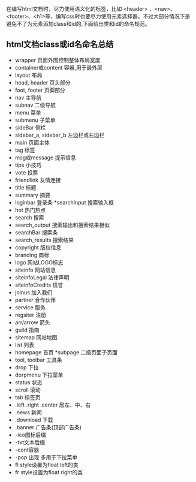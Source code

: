 在编写html文档时，尽力使用语义化的标签，比如 &lt;header&gt; 、&lt;nav&gt;、&lt;footer&gt;、&lt;h1&gt;等，编写css时也要尽力使用元素选择器。不过大部分情况下是避免不了为元素添加class和id的,下面给出类和id的命名规范。
  
## html文档class或id名命名总结

* wrapper	页面外围控制整体布局宽度
* container或content	容器,用于最外层
* layout	布局
* head, header	页头部分
* foot, footer	页脚部分
* nav	主导航
* subnav	二级导航
* menu	菜单
* submenu	子菜单
* sideBar	侧栏
* sidebar_a, sidebar_b	左边栏或右边栏
* main	页面主体
* tag	标签
* msg或message	提示信息
* tips	小技巧
* vote	投票
* friendlink	友情连接
* title	标题
* summary	摘要
* loginbar	登录条
*searchInput	搜索输入框
* hot	热门热点
* search	搜索
* search_output	搜索输出和搜索结果相似
* searchBar	搜索条
* search_results	搜索结果
* copyright	版权信息
* branding	商标
* logo	网站LOGO标志
* siteinfo	网站信息
* siteinfoLegal	法律声明
* siteinfoCredits	信誉
* joinus	加入我们
* partner	合作伙伴
* service	服务
* regsiter	注册
* arr/arrow	箭头
* guild	指南
* sitemap	网站地图
* list	列表
* homepage	首页
*subpage	二级页面子页面
* tool, toolbar	工具条
* drop	下拉
* dorpmenu	下拉菜单
* status	状态
* scroll	滚动
* tab	标签页
* .left .right .center	居左、中、右
* .news	新闻
* .download	下载
* .banner	广告条(顶部广告条)
* -ico图标后缀
* -txt文本后缀
* -cont容器
* -pop 出现 多用于下拉菜单
* fl style设置为float left的类
* fr style设置为float right的类
